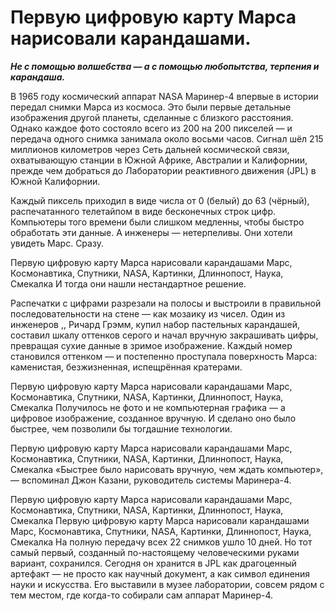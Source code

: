 
# Первую цифровую карту Марса нарисовали карандашами.


***Не с помощью волшебства — а с помощью любопытства, терпения и карандаша.***

В 1965 году космический аппарат NASA Маринер-4 впервые в истории передал снимки Марса из космоса. Это были первые детальные изображения другой планеты, сделанные с близкого расстояния. Однако каждое фото состояло всего из 200 на 200 пикселей — и передача одного снимка занимала около восьми часов. Сигнал шёл 215 миллионов километров через Сеть дальней космической связи, охватывающую станции в Южной Африке, Австралии и Калифорнии, прежде чем добраться до Лаборатории реактивного движения (JPL) в Южной Калифорнии.

Каждый пиксель приходил в виде числа от 0 (белый) до 63 (чёрный), распечатанного телетайпом в виде бесконечных строк цифр. Компьютеры того времени были слишком медленны, чтобы быстро обработать эти данные. А инженеры — нетерпеливы. Они хотели увидеть Марс. Сразу.

Первую цифровую карту Марса нарисовали карандашами Марс, Космонавтика, Спутники, NASA, Картинки, Длиннопост, Наука, Смекалка
И тогда они нашли нестандартное решение.

Распечатки с цифрами разрезали на полосы и выстроили в правильной последовательности на стене — как мозаику из чисел. Один из инженеров ,, Ричард Грэмм, купил набор пастельных карандашей, составил шкалу оттенков серого и начал вручную закрашивать цифры, превращая сухие данные в зримое изображение. Каждый номер становился оттенком — и постепенно проступала поверхность Марса: каменистая, безжизненная, испещрённая кратерами.

Первую цифровую карту Марса нарисовали карандашами Марс, Космонавтика, Спутники, NASA, Картинки, Длиннопост, Наука, Смекалка
Получилось не фото и не компьютерная графика — а цифровое изображение, созданное вручную. И сделано оно было быстрее, чем позволили бы тогдашние технологии.

Первую цифровую карту Марса нарисовали карандашами Марс, Космонавтика, Спутники, NASA, Картинки, Длиннопост, Наука, Смекалка
«Быстрее было нарисовать вручную, чем ждать компьютер», — вспоминал Джон Казани, руководитель системы Маринера-4.

Первую цифровую карту Марса нарисовали карандашами Марс, Космонавтика, Спутники, NASA, Картинки, Длиннопост, Наука, Смекалка
Первую цифровую карту Марса нарисовали карандашами Марс, Космонавтика, Спутники, NASA, Картинки, Длиннопост, Наука, Смекалка
На полную передачу всех 22 снимков ушло 10 дней. Но тот самый первый, созданный по-настоящему человеческими руками вариант, сохранился. Сегодня он хранится в JPL как драгоценный артефакт — не просто как научный документ, а как символ единения науки и искусства. Его выставили в музее лаборатории, совсем рядом с тем местом, где когда-то собирали сам аппарат Маринер-4.